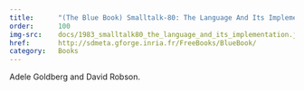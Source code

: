 ```yaml
---
title:      "(The Blue Book) Smalltalk-80: The Language And Its Implementation (1983)"
order:      100
img-src:    docs/1983_smalltalk80_the_language_and_its_implementation.jpg
href:       http://sdmeta.gforge.inria.fr/FreeBooks/BlueBook/
category:   Books
---
```

Adele Goldberg and David Robson.